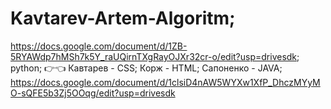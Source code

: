 # Kavtarev-Artem-Algoritm;
https://docs.google.com/document/d/1ZB-5RYAWdp7hMSh7k5Y_raUQirnTXgRayOJXr32cr-o/edit?usp=drivesdk;
python;
👉👈
Кавтарев - CSS;
Корж - HTML;
Сапоненко - JAVA;
https://docs.google.com/document/d/1clsiD4nAW5WYXw1XfP_DhczMYyMO-sQFE5b3Zj5OOqg/edit?usp=drivesdk
